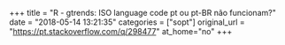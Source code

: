 +++
title = "R - gtrends: ISO language code pt ou pt-BR não funcionam?"
date = "2018-05-14 13:21:35"
categories = ["sopt"]
original_url = "https://pt.stackoverflow.com/q/298477"
at_home="no"
+++

